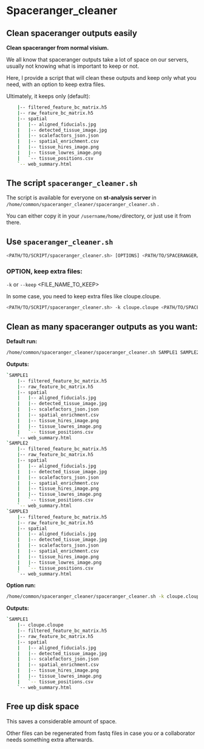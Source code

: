 # Spaceranger_cleaner

## Clean spaceranger outputs easily

**Clean spaceranger from normal visium.**

We all know that spaceranger outputs take a lot of space on our servers, usually not knowing what is important to keep or not.

Here, I provide a script that will clean these outputs and keep only what you need, with an option to keep extra files.

Ultimately, it keeps only (default):

```bash
    |-- filtered_feature_bc_matrix.h5
    |-- raw_feature_bc_matrix.h5
    |-- spatial
    |   |-- aligned_fiducials.jpg
    |   |-- detected_tissue_image.jpg
    |   |-- scalefactors_json.json
    |   |-- spatial_enrichment.csv
    |   |-- tissue_hires_image.png
    |   |-- tissue_lowres_image.png
    |   `-- tissue_positions.csv
    `-- web_summary.html
```

## The script `spaceranger_cleaner.sh`

The script is available for everyone on **st-analysis server** in `/home/common/spaceranger_cleaner/spaceranger_cleaner.sh` .

You can either copy it in your `/username/home/`directory, or just use it from there.

## Use `spaceranger_cleaner.sh`

```bash
<PATH/TO/SCRIPT/spaceranger_cleaner.sh> [OPTIONS] <PATH/TO/SPACERANGER/OUTPUTS/TO/CLEAN>
```

### OPTION, keep extra files:

`-k` or `--keep` <FILE_NAME_TO_KEEP>

In some case, you need to keep extra files like cloupe.cloupe.

```bash
<PATH/TO/SCRIPT/spaceranger_cleaner.sh> -k cloupe.cloupe <PATH/TO/SPACERANGER/OUTPUTS/TO/CLEAN>
```

## Clean as many spaceranger outputs as you want:

**Default run:**

```bash
/home/common/spaceranger_cleaner/spaceranger_cleaner.sh SAMPLE1 SAMPLE2 SAMPLE3
```

**Outputs:**

```bash
`SAMPLE1
    |-- filtered_feature_bc_matrix.h5
    |-- raw_feature_bc_matrix.h5
    |-- spatial
    |   |-- aligned_fiducials.jpg
    |   |-- detected_tissue_image.jpg
    |   |-- scalefactors_json.json
    |   |-- spatial_enrichment.csv
    |   |-- tissue_hires_image.png
    |   |-- tissue_lowres_image.png
    |   `-- tissue_positions.csv
    `-- web_summary.html
`SAMPLE2
    |-- filtered_feature_bc_matrix.h5
    |-- raw_feature_bc_matrix.h5
    |-- spatial
    |   |-- aligned_fiducials.jpg
    |   |-- detected_tissue_image.jpg
    |   |-- scalefactors_json.json
    |   |-- spatial_enrichment.csv
    |   |-- tissue_hires_image.png
    |   |-- tissue_lowres_image.png
    |   `-- tissue_positions.csv
    `-- web_summary.html
`SAMPLE3
    |-- filtered_feature_bc_matrix.h5
    |-- raw_feature_bc_matrix.h5
    |-- spatial
    |   |-- aligned_fiducials.jpg
    |   |-- detected_tissue_image.jpg
    |   |-- scalefactors_json.json
    |   |-- spatial_enrichment.csv
    |   |-- tissue_hires_image.png
    |   |-- tissue_lowres_image.png
    |   `-- tissue_positions.csv
    `-- web_summary.html
```

**Option run:**

```bash
/home/common/spaceranger_cleaner/spaceranger_cleaner.sh -k cloupe.cloupe SAMPLE1
```

**Outputs:**

```bash
`SAMPLE1
    |-- cloupe.cloupe
    |-- filtered_feature_bc_matrix.h5
    |-- raw_feature_bc_matrix.h5
    |-- spatial
    |   |-- aligned_fiducials.jpg
    |   |-- detected_tissue_image.jpg
    |   |-- scalefactors_json.json
    |   |-- spatial_enrichment.csv
    |   |-- tissue_hires_image.png
    |   |-- tissue_lowres_image.png
    |   `-- tissue_positions.csv
    `-- web_summary.html
```

## Free up disk space

This saves a considerable amount of space.

Other files can be regenerated from fastq files in case you or a collaborator needs something extra afterwards.
